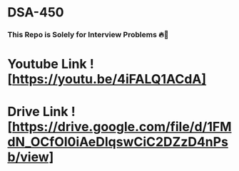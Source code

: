 # DSA-450


### This Repo is Solely for Interview Problems 🔥💙

# Youtube Link ![https://youtu.be/4iFALQ1ACdA]
# Drive Link ![https://drive.google.com/file/d/1FMdN_OCfOI0iAeDlqswCiC2DZzD4nPsb/view]
